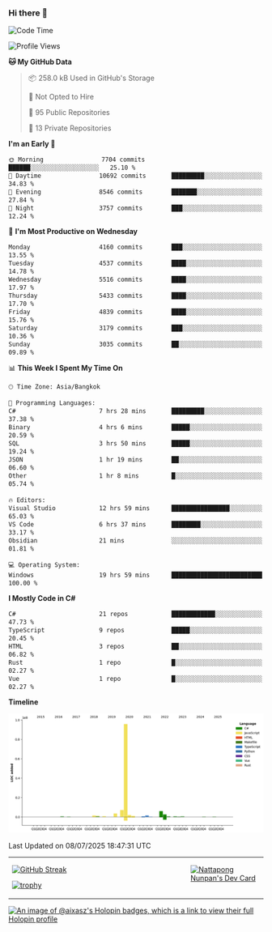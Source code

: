 ### Hi there 👋

<!--START_SECTION:waka-->
![Code Time](http://img.shields.io/badge/Code%20Time-2%2C405%20hrs%2058%20mins-blue)

![Profile Views](http://img.shields.io/badge/Profile%20Views-0-blue)

**🐱 My GitHub Data** 

> 📦 258.0 kB Used in GitHub's Storage 
 > 
> 🚫 Not Opted to Hire
 > 
> 📜 95 Public Repositories 
 > 
> 🔑 13 Private Repositories 
 > 
**I'm an Early 🐤** 

```text
🌞 Morning                7704 commits        ██████░░░░░░░░░░░░░░░░░░░   25.10 % 
🌆 Daytime                10692 commits       █████████░░░░░░░░░░░░░░░░   34.83 % 
🌃 Evening                8546 commits        ███████░░░░░░░░░░░░░░░░░░   27.84 % 
🌙 Night                  3757 commits        ███░░░░░░░░░░░░░░░░░░░░░░   12.24 % 
```
📅 **I'm Most Productive on Wednesday** 

```text
Monday                   4160 commits        ███░░░░░░░░░░░░░░░░░░░░░░   13.55 % 
Tuesday                  4537 commits        ████░░░░░░░░░░░░░░░░░░░░░   14.78 % 
Wednesday                5516 commits        ████░░░░░░░░░░░░░░░░░░░░░   17.97 % 
Thursday                 5433 commits        ████░░░░░░░░░░░░░░░░░░░░░   17.70 % 
Friday                   4839 commits        ████░░░░░░░░░░░░░░░░░░░░░   15.76 % 
Saturday                 3179 commits        ███░░░░░░░░░░░░░░░░░░░░░░   10.36 % 
Sunday                   3035 commits        ██░░░░░░░░░░░░░░░░░░░░░░░   09.89 % 
```


📊 **This Week I Spent My Time On** 

```text
🕑︎ Time Zone: Asia/Bangkok

💬 Programming Languages: 
C#                       7 hrs 28 mins       █████████░░░░░░░░░░░░░░░░   37.38 % 
Binary                   4 hrs 6 mins        █████░░░░░░░░░░░░░░░░░░░░   20.59 % 
SQL                      3 hrs 50 mins       █████░░░░░░░░░░░░░░░░░░░░   19.24 % 
JSON                     1 hr 19 mins        ██░░░░░░░░░░░░░░░░░░░░░░░   06.60 % 
Other                    1 hr 8 mins         █░░░░░░░░░░░░░░░░░░░░░░░░   05.74 % 

🔥 Editors: 
Visual Studio            12 hrs 59 mins      ████████████████░░░░░░░░░   65.03 % 
VS Code                  6 hrs 37 mins       ████████░░░░░░░░░░░░░░░░░   33.17 % 
Obsidian                 21 mins             ░░░░░░░░░░░░░░░░░░░░░░░░░   01.81 % 

💻 Operating System: 
Windows                  19 hrs 59 mins      █████████████████████████   100.00 % 
```

**I Mostly Code in C#** 

```text
C#                       21 repos            ████████████░░░░░░░░░░░░░   47.73 % 
TypeScript               9 repos             █████░░░░░░░░░░░░░░░░░░░░   20.45 % 
HTML                     3 repos             ██░░░░░░░░░░░░░░░░░░░░░░░   06.82 % 
Rust                     1 repo              █░░░░░░░░░░░░░░░░░░░░░░░░   02.27 % 
Vue                      1 repo              █░░░░░░░░░░░░░░░░░░░░░░░░   02.27 % 
```



**Timeline**

![Lines of Code chart](https://raw.githubusercontent.com/aixasz/aixasz/main/assets/bar_graph.png)


 Last Updated on 08/07/2025 18:47:31 UTC
<!--END_SECTION:waka-->

<table>
<tr>
<td width="70%" valign="top">
 
 [![GitHub Streak](http://github-readme-streak-stats.herokuapp.com?user=aixasz&theme=github-dark&hide_border=true&date_format=%5BY%20%5DM%20j)](https://git.io/streak-stats)

 [![trophy](https://github-profile-trophy.vercel.app/?username=aixasz&theme=onedark)](https://github.com/ryo-ma/github-profile-trophy)
 </td>
<td width="30%" valign="top">
 
<a href="https://app.daily.dev/aixasz"><img src="https://api.daily.dev/devcards/403207936e6547c9a85ea449e9f3abe8.png?r=re8" alt="Nattapong Nunpan's Dev Card"/></a>

 </td>
</tr>
</table>

[![An image of @aixasz's Holopin badges, which is a link to view their full Holopin profile](https://holopin.me/aixasz)](https://holopin.io/@aixasz)
 
